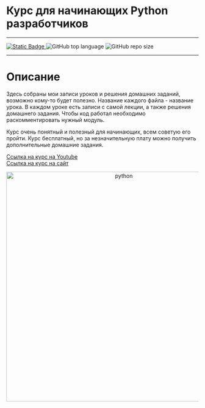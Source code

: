 # Курс для начинающих Python разработчиков

____
<p align="left">
  <a href="https://github.com/svyatoslav-rozhdestvenskiy">
    <img alt="Static Badge" src="https://img.shields.io/badge/ITProger-%23000000?style=plastic&label=svyatoslav-rozhdestvenskiy&labelColor=%23008000">
  </a>
  <img alt="GitHub top language" src="https://img.shields.io/github/languages/top/svyatoslav-rozhdestvenskiy/ITProger_python?style=plastic&logoColor=008000&labelColor=008000&color=000000">
  <img alt="GitHub repo size" src="https://img.shields.io/github/repo-size/svyatoslav-rozhdestvenskiy/ITProger_python?style=plastic&labelColor=008000&color=000000">

</p>

____
# Описание

Здесь собраны мои записи уроков и решения домашних заданий, возможно кому-то будет полезно. Название каждого файла -
название урока. В каждом уроке есть записи с самой лекции, а также решения домашнего задания. Чтобы код работал
необходимо раскомментировать нужный модуль.

Курс очень понятный и полезный для начинающих, всем советую его пройти. Курс бесплатный, но за незначительную плату
можно получить дополнительные домашние задания.


<a href="https://www.youtube.com/watch?v=34Rp6KVGIEM&list=PLDyJYA6aTY1lPWXBPk0gw6gR8fEtPDGKa&ab_channel=%D0%A8%D0%BA%D0%BE%D0%BB%D0%B0itProger%2F%D0%9F%D1%80%D0%BE%D0%B3%D1%80%D0%B0%D0%BC%D0%BC%D0%B8%D1%80%D0%BE%D0%B2%D0%B0%D0%BD%D0%B8%D0%B5">
    Ссылка на курс на Youtube
</a>
<br>
<a href="https://itproger.com/course/python">
    Ссылка на курс на сайт
</a>


<p align="center">
 <img width="600" src="https://itproger.com/img/intensivs/python.svg" alt="python"/>
</p>